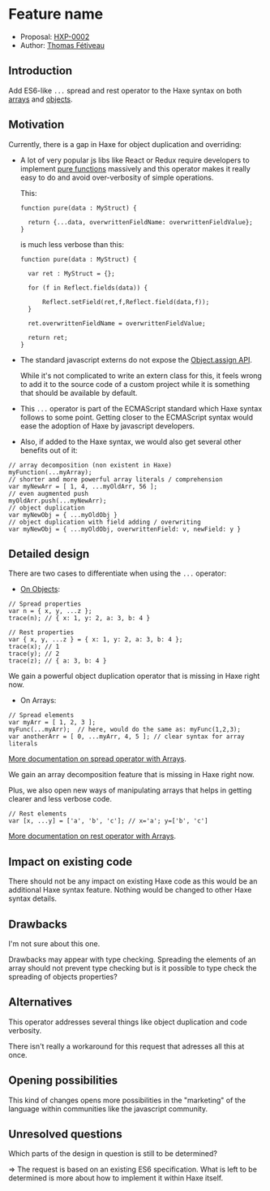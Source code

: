 # Feature name

* Proposal: [HXP-0002](0002-rest-spread-operator.md)
* Author: [Thomas Fétiveau](https://github.com/zabojad)


## Introduction

Add ES6-like `...` spread and rest operator to the Haxe syntax on both [arrays](https://developer.mozilla.org/en-US/docs/Web/JavaScript/Reference/Operators/Spread_operator) and [objects](https://babeljs.io/docs/plugins/transform-object-rest-spread/).


## Motivation

Currently, there is a gap in Haxe for object duplication and overriding:

* A lot of very popular js libs like React or Redux require developers to implement [pure functions](https://en.wikipedia.org/wiki/Pure_function) massively and this operator makes it really easy to do and avoid over-verbosity of simple operations.
  
  This:
  ```
  function pure(data : MyStruct) {

  	return {...data, overwrittenFieldName: overwrittenFieldValue};
  }
  ```

  is much less verbose than this:
  ```
  function pure(data : MyStruct) {

  	var ret : MyStruct = {};

  	for (f in Reflect.fields(data)) {

  		Reflect.setField(ret,f,Reflect.field(data,f));
  	}

  	ret.overwrittenFieldName = overwrittenFieldValue;

  	return ret;
  }
  ```

* The standard javascript externs do not expose the [Object.assign API](https://developer.mozilla.org/en-US/docs/Web/JavaScript/Reference/Global_Objects/Object/assign).

  While it's not complicated to write an extern class for this, it feels wrong to add it to the source code of a custom project while it is something that should be available by default.

* This `...` operator is part of the ECMAScript standard which Haxe syntax follows to some point. Getting closer to the ECMAScript syntax would ease the adoption of Haxe by javascript developers. 

* Also, if added to the Haxe syntax, we would also get several other benefits out of it:
```
// array decomposition (non existent in Haxe)
myFunction(...myArray);
// shorter and more powerful array literals / comprehension
var myNewArr = [ 1, 4, ...myOldArr, 56 ];
// even augmented push
myOldArr.push(...myNewArr);
// object duplication
var myNewObj = { ...myOldObj }
// object duplication with field adding / overwriting
var myNewObj = { ...myOldObj, overwrittenField: v, newField: y }
```


## Detailed design

There are two cases to differentiate when using the `...` operator:

* [On Objects](https://babeljs.io/docs/plugins/transform-object-rest-spread/):
```
// Spread properties
var n = { x, y, ...z };
trace(n); // { x: 1, y: 2, a: 3, b: 4 }

// Rest properties
var { x, y, ...z } = { x: 1, y: 2, a: 3, b: 4 };
trace(x); // 1
trace(y); // 2
trace(z); // { a: 3, b: 4 }
```

We gain a powerful object duplication operator that is missing in Haxe right now.


* On Arrays:

```
// Spread elements
var myArr = [ 1, 2, 3 ];
myFunc(...myArr);  // here, would do the same as: myFunc(1,2,3);
var anotherArr = [ 0, ...myArr, 4, 5 ]; // clear syntax for array literals
```
[More documentation on spread operator with Arrays](https://developer.mozilla.org/en-US/docs/Web/JavaScript/Reference/Operators/Spread_operator).

We gain an array decomposition feature that is missing in Haxe right now.

Plus, we also open new ways of manipulating arrays that helps in getting clearer and less verbose code.

```
// Rest elements
var [x, ...y] = ['a', 'b', 'c']; // x='a'; y=['b', 'c']
```
[More documentation on rest operator with Arrays](http://exploringjs.com/es6/ch_destructuring.html#sec_rest-operator).


## Impact on existing code

There should not be any impact on existing Haxe code as this would be an additional Haxe syntax feature. Nothing would be changed to other Haxe syntax details.


## Drawbacks

I'm not sure about this one.

Drawbacks may appear with type checking. Spreading the elements of an array should not prevent type checking but is it possible to type check the spreading of objects properties?


## Alternatives

This operator addresses several things like object duplication and code verbosity.

There isn't really a workaround for this request that adresses all this at once.


## Opening possibilities

This kind of changes opens more possibilities in the "marketing" of the language within communities like the javascript community.


## Unresolved questions

Which parts of the design in question is still to be determined?

=> The request is based on an existing ES6 specification. What is left to be determined is more about how to implement it within Haxe itself.

